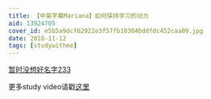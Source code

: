 ```yaml
---
title: 【中英字幕Mariana】如何保持学习的动力
aid: 13924705
cover_id: e5b5a9dcf62922e3f57fb10304bddfdc452caa09.jpg
date: 2018-11-12
tags: [studywithme]
---
```

[暂时没想好名字233](https://www.bilibili.com/video/av13924705?from=search&seid=6829009198314004971)

更多study video请戳[这里](https://wblearn.github.io/study-video/)